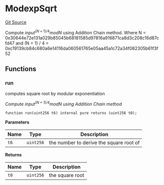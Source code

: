 # ModexpSqrt

[Git Source](https://github.com/Eoracle/target-contracts/blob/2a1c0c442230a3038c84f19545812da920182a69/src/common/BLS.sol)

Compute $input^{(N + 1) / 4} mod N$ using Addition Chain method. Where N =
0x30644e72e131a029b85045b68181585d97816a916871ca8d3c208c16d87cfd47 and (N + 1) / 4 =
0xc19139cb84c680a6e14116da060561765e05aa45a1c72a34f082305b61f3f52

## Functions

### run

computes square root by modular exponentiation

_Compute $input^{(N + 1) / 4} mod N$ using Addition Chain method_

```solidity
function run(uint256 t6) internal pure returns (uint256 t0);
```

**Parameters**

| Name | Type      | Description                             |
| ---- | --------- | --------------------------------------- |
| `t6` | `uint256` | the number to derive the square root of |

**Returns**

| Name | Type      | Description     |
| ---- | --------- | --------------- |
| `t0` | `uint256` | the square root |
